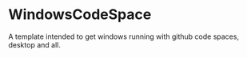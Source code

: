 # WindowsCodeSpace
A template intended to get windows running with github code spaces, desktop and all.
